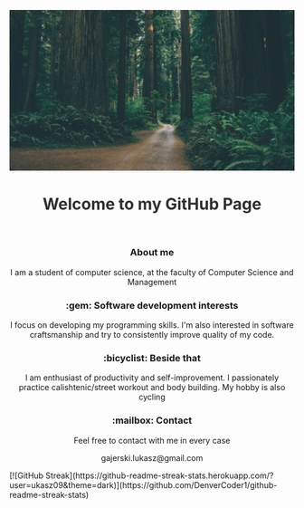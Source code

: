 
<div style="opacity:0.9">

![](assets/images/background.jpg)

<h1 align="center"> Welcome to my GitHub Page </h2>
</div>
<br>
<h3 align="center"> About me </h3>

<p align="center">
I am a student of computer science, at the faculty of Computer Science and Management 
</p>

<h3 align="center"> :gem: Software development interests </h3>
<p align="center">
I focus on developing my programming skills. I'm also interested in software craftsmanship and try to consistently improve quality of my code.
</p>

<h3 align="center"> :bicyclist: Beside that </h3>
<p align="center">
I am enthusiast of productivity and self-improvement. I passionately practice calishtenic/street workout and body building. My hobby is also cycling
</p>
<h3 align="center"> :mailbox: Contact </h3>
<p align="center">
Feel free to contact with me in every case
</p>
<p align="center">
gajerski.lukasz@gmail.com
</p>
[![GitHub Streak](https://github-readme-streak-stats.herokuapp.com/?user=ukasz09&theme=dark)](https://github.com/DenverCoder1/github-readme-streak-stats)
